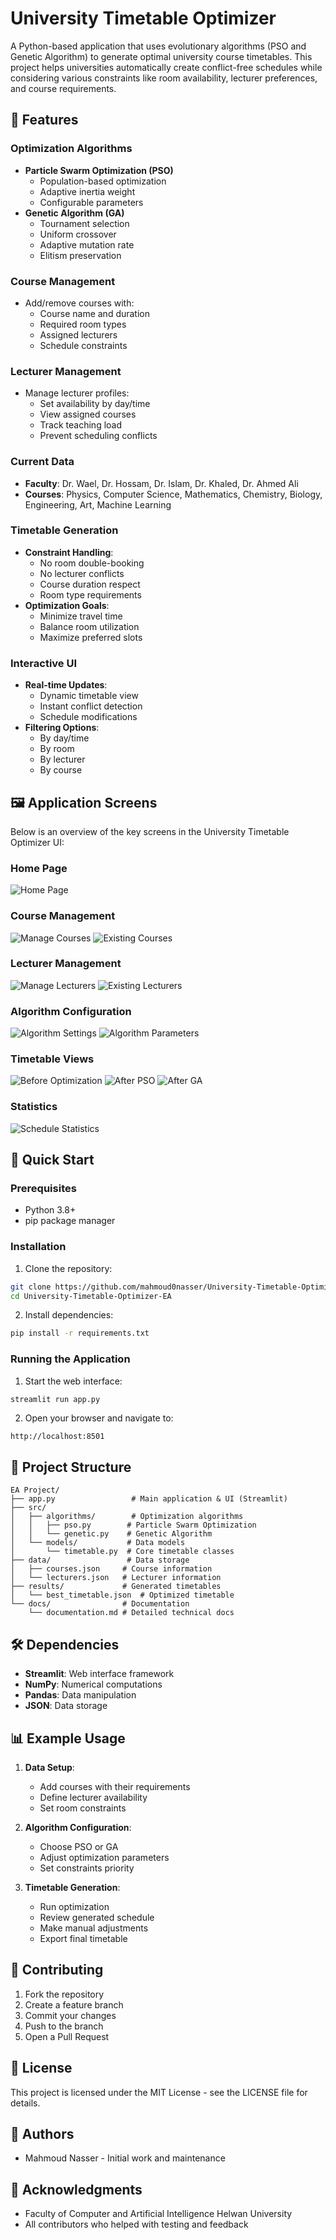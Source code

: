 # University Timetable Optimizer

A Python-based application that uses evolutionary algorithms (PSO and Genetic Algorithm) to generate optimal university course timetables. This project helps universities automatically create conflict-free schedules while considering various constraints like room availability, lecturer preferences, and course requirements.

## 🌟 Features

### Optimization Algorithms
- **Particle Swarm Optimization (PSO)**
  - Population-based optimization
  - Adaptive inertia weight
  - Configurable parameters
- **Genetic Algorithm (GA)**
  - Tournament selection
  - Uniform crossover
  - Adaptive mutation rate
  - Elitism preservation

### Course Management
- Add/remove courses with:
  - Course name and duration
  - Required room types
  - Assigned lecturers
  - Schedule constraints

### Lecturer Management
- Manage lecturer profiles:
  - Set availability by day/time
  - View assigned courses
  - Track teaching load
  - Prevent scheduling conflicts

### Current Data
- **Faculty**: Dr. Wael, Dr. Hossam, Dr. Islam, Dr. Khaled, Dr. Ahmed Ali
- **Courses**: Physics, Computer Science, Mathematics, Chemistry, Biology, Engineering, Art, Machine Learning

### Timetable Generation
- **Constraint Handling**:
  - No room double-booking
  - No lecturer conflicts
  - Course duration respect
  - Room type requirements
- **Optimization Goals**:
  - Minimize travel time
  - Balance room utilization
  - Maximize preferred slots

### Interactive UI
- **Real-time Updates**:
  - Dynamic timetable view
  - Instant conflict detection
  - Schedule modifications
- **Filtering Options**:
  - By day/time
  - By room
  - By lecturer
  - By course

## 🖼️ Application Screens

Below is an overview of the key screens in the University Timetable Optimizer UI:

### Home Page
![Home Page](Misc/Home.PNG)

### Course Management
![Manage Courses](Misc/ManageCourses.PNG)
![Existing Courses](Misc/Existing_Courses.PNG)

### Lecturer Management
![Manage Lecturers](Misc/Manage_Lectures.PNG)
![Existing Lecturers](Misc/Existing_Lectures.PNG)

### Algorithm Configuration
![Algorithm Settings](Misc/Algorithm_Setting.PNG)
![Algorithm Parameters](Misc/Algorithm_Choosing_Parameters.PNG)

### Timetable Views
![Before Optimization](Misc/Timetable_before_Applied_Algoirthm.PNG)
![After PSO](Misc/Timetable_after_applying_PSO.PNG)
![After GA](Misc/Timetable_after_applying_Genetic.PNG)

### Statistics
![Schedule Statistics](Misc/Scheduled_Stat.PNG)

## 🚀 Quick Start

### Prerequisites
- Python 3.8+
- pip package manager

### Installation
1. Clone the repository:
```bash
git clone https://github.com/mahmoud0nasser/University-Timetable-Optimizer-EA.git
cd University-Timetable-Optimizer-EA
```

2. Install dependencies:
```bash
pip install -r requirements.txt
```

### Running the Application
1. Start the web interface:
```bash
streamlit run app.py
```

2. Open your browser and navigate to:
```
http://localhost:8501
```

## 📁 Project Structure
```
EA Project/
├── app.py                 # Main application & UI (Streamlit)
├── src/
│   ├── algorithms/        # Optimization algorithms
│   │   ├── pso.py        # Particle Swarm Optimization
│   │   └── genetic.py    # Genetic Algorithm
│   └── models/           # Data models
│       └── timetable.py  # Core timetable classes
├── data/                 # Data storage
│   ├── courses.json     # Course information
│   └── lecturers.json   # Lecturer information
├── results/             # Generated timetables
│   └── best_timetable.json  # Optimized timetable
└── docs/                # Documentation
    └── documentation.md # Detailed technical docs
```

## 🛠️ Dependencies
- **Streamlit**: Web interface framework
- **NumPy**: Numerical computations
- **Pandas**: Data manipulation
- **JSON**: Data storage

## 📊 Example Usage
1. **Data Setup**:
   - Add courses with their requirements
   - Define lecturer availability
   - Set room constraints

2. **Algorithm Configuration**:
   - Choose PSO or GA
   - Adjust optimization parameters
   - Set constraints priority

3. **Timetable Generation**:
   - Run optimization
   - Review generated schedule
   - Make manual adjustments
   - Export final timetable

## 🤝 Contributing
1. Fork the repository
2. Create a feature branch
3. Commit your changes
4. Push to the branch
5. Open a Pull Request

## 📝 License
This project is licensed under the MIT License - see the LICENSE file for details.

## 👥 Authors
- Mahmoud Nasser - Initial work and maintenance

## 🙏 Acknowledgments
- Faculty of Computer and Artificial Intelligence Helwan University
- All contributors who helped with testing and feedback